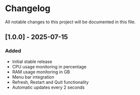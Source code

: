 # Changelog

All notable changes to this project will be documented in this file.

## [1.0.0] - 2025-07-15

### Added
- Initial stable release
- CPU usage monitoring in percentage
- RAM usage monitoring in GB
- Menu bar integration
- Refresh, Restart and Quit functionality
- Automatic updates every 2 seconds 